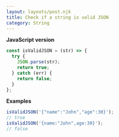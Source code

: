 ```yaml
---
layout: layouts/post.njk
title: Check if a string is valid JSON
category: String
---
```


**JavaScript version**

```js
const isValidJSON = (str) => {
  try {
    JSON.parse(str);
    return true;
  } catch (err) {
    return false;
  }
};
```

**Examples**

```js
isValidJSON('{"name":"John","age":30}');
// true
isValidJSON('{name:"John",age:30}');
// false
```
